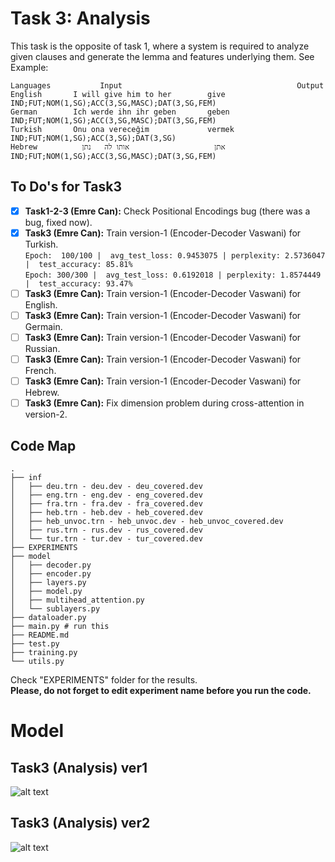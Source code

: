 # Task 3: Analysis
This task is the opposite of task 1, where a system is required to analyze given clauses and generate the lemma and features underlying them. See Example:
```
Languages	        Input	                                    Output
English       I will give him to her        give IND;FUT;NOM(1,SG);ACC(3,SG,MASC);DAT(3,SG,FEM)
German        Ich werde ihn ihr geben       geben IND;FUT;NOM(1,SG);ACC(3,SG,MASC);DAT(3,SG,FEM)
Turkish       Onu ona vereceğim             vermek IND;FUT;NOM(1,SG);ACC(3,SG);DAT(3,SG)
Hebrew      	אתן                   אותו לה	נתן IND;FUT;NOM(1,SG);ACC(3,SG,MASC);DAT(3,SG,FEM)
```

## To Do's for Task3
- [x] **Task1-2-3 (Emre Can):** Check Positional Encodings bug (there was a bug, fixed now).
- [x] **Task3 (Emre Can):** Train version-1 (Encoder-Decoder Vaswani) for Turkish.<br>
`Epoch:  100/100 |  avg_test_loss: 0.9453075 | perplexity: 2.5736047 |  test_accuracy: 85.81%`<br>
`Epoch: 300/300 |  avg_test_loss: 0.6192018 | perplexity: 1.8574449 |  test_accuracy: 93.47%`
- [ ] **Task3 (Emre Can):** Train version-1 (Encoder-Decoder Vaswani) for English.
- [ ] **Task3 (Emre Can):** Train version-1 (Encoder-Decoder Vaswani) for Germain.
- [ ] **Task3 (Emre Can):** Train version-1 (Encoder-Decoder Vaswani) for Russian.
- [ ] **Task3 (Emre Can):** Train version-1 (Encoder-Decoder Vaswani) for French.
- [ ] **Task3 (Emre Can):** Train version-1 (Encoder-Decoder Vaswani) for Hebrew.
- [ ] **Task3 (Emre Can):** Fix dimension problem during cross-attention in version-2.

## Code Map
```
.
├── inf
│   ├── deu.trn - deu.dev - deu_covered.dev
│   ├── eng.trn - eng.dev - eng_covered.dev
│   ├── fra.trn - fra.dev - fra_covered.dev
│   ├── heb.trn - heb.dev - heb_covered.dev
│   ├── heb_unvoc.trn - heb_unvoc.dev - heb_unvoc_covered.dev
│   ├── rus.trn - rus.dev - rus_covered.dev
│   └── tur.trn - tur.dev - tur_covered.dev
├── EXPERIMENTS
├── model
│   ├── decoder.py
│   ├── encoder.py
│   ├── layers.py
│   ├── model.py
│   ├── multihead_attention.py
│   └── sublayers.py
├── dataloader.py
├── main.py # run this
├── README.md
├── test.py
├── training.py
└── utils.py
```

Check "EXPERIMENTS" folder for the results.<br/>
**Please, do not forget to edit experiment name before you run the code.**

# Model
## Task3 (Analysis) ver1
![alt text](https://github.com/ecacikgoz97/competation/blob/main/figures/t3_ver1.png)

## Task3 (Analysis) ver2
![alt text](https://github.com/ecacikgoz97/competation/blob/main/figures/t3_ver2.png)


